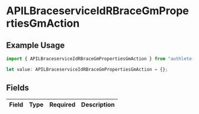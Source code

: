# APILBraceserviceIdRBraceGmPropertiesGmAction

## Example Usage

```typescript
import { APILBraceserviceIdRBraceGmPropertiesGmAction } from "authlete-2/models";

let value: APILBraceserviceIdRBraceGmPropertiesGmAction = {};
```

## Fields

| Field       | Type        | Required    | Description |
| ----------- | ----------- | ----------- | ----------- |